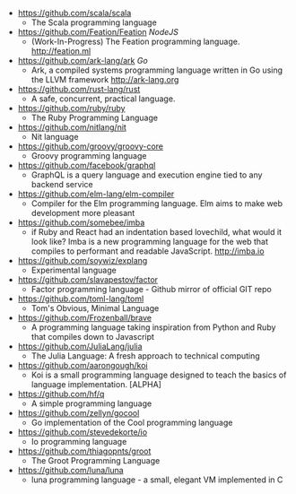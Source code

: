 - https://github.com/scala/scala
  - The Scala programming language 
- https://github.com/Feation/Feation *NodeJS*
  - (Work-In-Progress) The Feation programming language. http://feation.ml
- https://github.com/ark-lang/ark *Go*
  - Ark, a compiled systems programming language written in Go using the LLVM framework http://ark-lang.org
- https://github.com/rust-lang/rust
  - A safe, concurrent, practical language.
- https://github.com/ruby/ruby
  - The Ruby Programming Language
- https://github.com/nitlang/nit
  - Nit language 
- https://github.com/groovy/groovy-core
  - Groovy programming language
- https://github.com/facebook/graphql
  - GraphQL is a query language and execution engine tied to any backend service
- https://github.com/elm-lang/elm-compiler
  - Compiler for the Elm programming language. Elm aims to make web development more pleasant  
- https://github.com/somebee/imba
  - if Ruby and React had an indentation based lovechild, what would it look like? Imba is a new programming language for the web that compiles to performant and readable JavaScript. http://imba.io
- https://github.com/soywiz/explang
  - Experimental language 
- https://github.com/slavapestov/factor
  - Factor programming language - Github mirror of official GIT repo  
- https://github.com/toml-lang/toml
  - Tom's Obvious, Minimal Language
- https://github.com/Frozenball/brave
  - A programming language taking inspiration from Python and Ruby that compiles down to Javascript
- https://github.com/JuliaLang/julia
  - The Julia Language: A fresh approach to technical computing 
- https://github.com/aarongough/koi
  - Koi is a small programming language designed to teach the basics of language implementation. [ALPHA]
- https://github.com/hf/q
  - A simple programming language 
- https://github.com/zellyn/gocool
  - Go implementation of the Cool programming language
- https://github.com/stevedekorte/io 
  - Io programming language
- https://github.com/thiagopnts/groot
  - The Groot Programming Language
- https://github.com/luna/luna
  - luna programming language - a small, elegant VM implemented in C 
  

